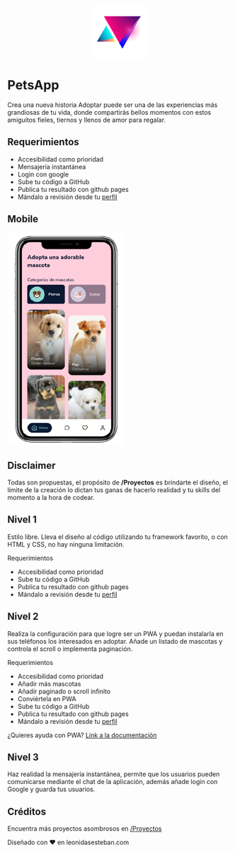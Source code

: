 <div align="center">
<img width="120px"  src="https://raw.githubusercontent.com/no-te-rindas/logo/main/Logo/LeonidasEsteban-destello-envolvente-cuadrada.png" />
</div>

# PetsApp
Crea una nueva historia          Adoptar puede ser una de las experiencias más grandiosas de tu vida, donde compartirás bellos momentos con estos amiguitos fieles, tiernos y llenos de amor para regalar.

## Requerimientos

- Accesibilidad como prioridad
- Mensajería instantánea
- Login con google
- Sube tu código a GitHub
- Publica tu resultado con github pages
- Mándalo a revisión desde tu [perfil](https://leonidasesteban.com/estudiante)
## Mobile

<img width="260px"  src="https://github.com/no-te-rindas/imagenes/blob/main/Readmes/petapps/petApps.png?raw=true" />

## Disclaimer

Todas son propuestas, el propósito de **/Proyectos** es brindarte el diseño, el límite de la creación lo dictan tus ganas de hacerlo realidad y tu skills del momento a la hora de codear.

## Nivel 1

Estilo libre. Lleva el diseño al código utilizando tu framework favorito, o con HTML y CSS, no hay ninguna limitación.

Requerimientos

- Accesibilidad como prioridad
- Sube tu código a GitHub
- Publica tu resultado con github pages
- Mándalo a revisión desde tu [perfil](https://leonidasesteban.com/estudiante)

## Nivel 2

Realiza la configuración para que logre ser un PWA y puedan instalarla en sus teléfonos los interesados en adoptar. Añade un listado de mascotas y controla el scroll o implementa paginación.

Requerimientos

- Accesibilidad como prioridad
- Añadir más mascotas
- Añadir paginado o scroll infinito
- Conviértela en PWA
- Sube tu código a GitHub
- Publica tu resultado con github pages
- Mándalo a revisión desde tu [perfil](https://leonidasesteban.com/estudiante)

¿Quieres ayuda con PWA? [Link a la documentación](https://web.dev/progressive-web-apps/)

## Nivel 3

Haz realidad la mensajería instantánea, permite que los usuarios pueden comunicarse mediante el chat de la aplicación, además añade login con Google y guarda tus usuarios.


## Créditos

Encuentra más proyectos asombrosos en [/Proyectos](https://leonidasesteban.com/proyectos)

Diseñado con ♥️ en leonidasesteban.com
